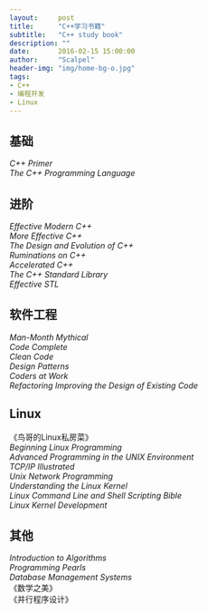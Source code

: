```yaml
---
layout:     post
title:      "C++学习书籍"
subtitle:   "C++ study book"
description: ""
date:       2016-02-15 15:00:00
author:     "Scalpel"
header-img: "img/home-bg-o.jpg"
tags:
- C++
- 编程开发
- Linux
---
```

基础
---
*C++ Primer*  
*The C++ Programming Language*  

进阶  
---
*Effective Modern C++*  
*More Effective C++*  
*The Design and Evolution of C++*  
*Ruminations on C++*  
*Accelerated C++*  
*The C++ Standard Library*  
*Effective STL*  

软件工程  
---
*Man-Month Mythical*  
*Code Complete*  
*Clean Code*  
*Design Patterns*  
*Coders at Work*  
*Refactoring Improving the Design of Existing Code*  

Linux
---
《鸟哥的Linux私房菜》  
*Beginning Linux Programming*  
*Advanced Programming in the UNIX Environment*  
*TCP/IP Illustrated*  
*Unix Network Programming*  
*Understanding the Linux Kernel*  
*Linux Command Line and Shell Scripting Bible*  
*Linux Kernel Development*  

其他
---
*Introduction to Algorithms*  
*Programming Pearls*  
*Database Management Systems*  
《数学之美》  
《并行程序设计》  




